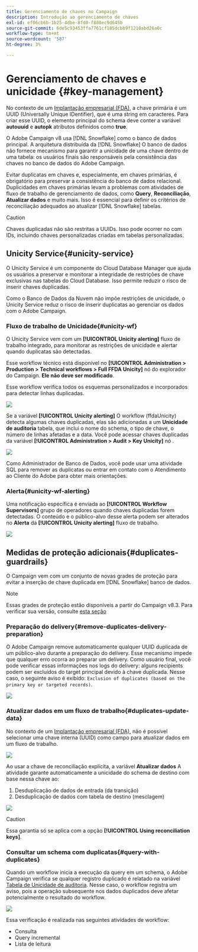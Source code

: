 ```yaml
---
title: Gerenciamento de chaves no Campaign
description: Introdução ao gerenciamento de chaves
exl-id: ef06cb6b-1b25-4dbe-8fd0-f880ec9d645b
source-git-commit: 6de5c93453ffa7761cf185dcbb9f1210abd26a0c
workflow-type: tm+mt
source-wordcount: '587'
ht-degree: 3%

---
```


# Gerenciamento de chaves e unicidade {#key-management}

No contexto de um [Implantação empresarial (FDA)](enterprise-deployment.md), a chave primária é um UUID (Universally Unique IDentifier), que é uma string em caracteres. Para criar esse UUID, o elemento principal do schema deve conter a variável **autouuid** e **autopk** atributos definidos como **true**.

O Adobe Campaign v8 usa [!DNL Snowflake] como o banco de dados principal. A arquitetura distribuída da [!DNL Snowflake] O banco de dados não fornece mecanismo para garantir a unicidade de uma chave dentro de uma tabela: os usuários finais são responsáveis pela consistência das chaves no banco de dados do Adobe Campaign.

Evitar duplicatas em chaves e, especialmente, em chaves primárias, é obrigatório para preservar a consistência do banco de dados relacional. Duplicidades em chaves primárias levam a problemas com atividades de fluxo de trabalho de gerenciamento de dados, como **Query**, **Reconciliação**, **Atualizar dados** e muito mais. Isso é essencial para definir os critérios de reconciliação adequados ao atualizar [!DNL Snowflake] tabelas.


>[!CAUTION]
>
>Chaves duplicadas não são restritas a UUIDs. Isso pode ocorrer no com IDs, incluindo chaves personalizadas criadas em tabelas personalizadas.


## Unicity Service{#unicity-service}

O Unicity Service é um componente do Cloud Database Manager que ajuda os usuários a preservar e monitorar a integridade de restrições de chave exclusivas nas tabelas do Cloud Database. Isso permite reduzir o risco de inserir chaves duplicadas.

Como o Banco de Dados da Nuvem não impõe restrições de unicidade, o Unicity Service reduz o risco de inserir duplicatas ao gerenciar os dados com o Adobe Campaign.

### Fluxo de trabalho de Unicidade{#unicity-wf}

O Unicity Service vem com um **[!UICONTROL Unicity alerting]** fluxo de trabalho integrado, para monitorar as restrições de unicidade e alertar quando duplicatas são detectadas.

Esse workflow técnico está disponível no **[!UICONTROL Administration > Production > Technical workflows > Full FFDA Unicity]** nó do explorador do Campaign. **Ele não deve ser modificado**.

Esse workflow verifica todos os esquemas personalizados e incorporados para detectar linhas duplicadas.

![](assets/unicity-alerting-wf.png)

Se a variável **[!UICONTROL Unicity alerting]** O workflow (ffdaUnicity) detecta algumas chaves duplicadas, elas são adicionadas a um **Unicidade de auditoria** tabela, que inclui o nome do schema, o tipo de chave, o número de linhas afetadas e a data. Você pode acessar chaves duplicadas da variável **[!UICONTROL Administration > Audit > Key Unicity]** nó .

![](assets/unicity-table.png)

Como Administrador de Banco de Dados, você pode usar uma atividade SQL para remover as duplicatas ou entrar em contato com o Atendimento ao Cliente do Adobe para obter mais orientações.

### Alerta{#unicity-wf-alerting}

Uma notificação específica é enviada ao **[!UICONTROL Workflow Supervisors]** grupo de operadores quando chaves duplicadas forem detectadas. O conteúdo e o público-alvo desse alerta podem ser alterados no **Alerta** da **[!UICONTROL Unicity alerting]** fluxo de trabalho.

![](assets/wf-alert-activity.png)


## Medidas de proteção adicionais{#duplicates-guardrails}

O Campaign vem com um conjunto de novas grades de proteção para evitar a inserção de chave duplicada em [!DNL Snowflake] banco de dados.

>[!NOTE]
>
>Essas grades de proteção estão disponíveis a partir do Campaign v8.3. Para verificar sua versão, consulte [esta seção](../start/compatibility-matrix.md#how-to-check-your-campaign-version-and-buildversion)

### Preparação do delivery{#remove-duplicates-delivery-preparation}

O Adobe Campaign remove automaticamente qualquer UUID duplicada de um público-alvo durante a preparação do delivery. Esse mecanismo impede que qualquer erro ocorra ao preparar um delivery. Como usuário final, você pode verificar essas informações nos logs do delivery: alguns recipients podem ser excluídos do target principal devido à chave duplicada. Nesse caso, o seguinte aviso é exibido: `Exclusion of duplicates (based on the primary key or targeted records)`.

![](assets/exclusion-duplicates-log.png)

### Atualizar dados em um fluxo de trabalho{#duplicates-update-data}

No contexto de um [Implantação empresarial (FDA)](enterprise-deployment.md), não é possível selecionar uma chave interna (UUID) como campo para atualizar dados em um fluxo de trabalho.

![](assets/update-data-no-internal-key.png)

Ao usar a chave de reconciliação explícita, a variável **Atualizar dados** A atividade garante automaticamente a unicidade do schema de destino com base nessa chave ao:

1. Desduplicação de dados de entrada (da transição)
1. Desduplicação de dados com tabela de destino (mesclagem)


![](assets/update-data-deduplicate.png)

>[!CAUTION]
>
>Essa garantia só se aplica com a opção **[!UICONTROL Using reconciliation keys]**.


### Consultar um schema com duplicatas{#query-with-duplicates}

Quando um workflow inicia a execução da query em um schema, o Adobe Campaign verifica se qualquer registro duplicado é relatado na variável [Tabela de Unicidade de auditoria](#unicity-wf). Nesse caso, o workflow registra um aviso, pois a operação subsequente nos dados duplicados deve afetar potencialmente o resultado do workflow.

![](assets/query-with-duplicates.png)

Essa verificação é realizada nas seguintes atividades de workflow:

* Consulta
* Query incremental
* Lista de leitura